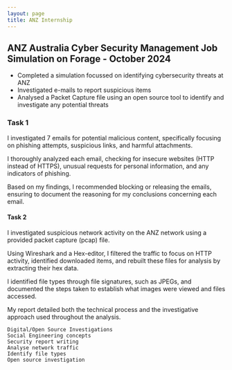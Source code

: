 ```yaml
---
layout: page
title: ANZ Internship
---
```


## ANZ Australia Cyber Security Management Job Simulation on Forage - October 2024

- Completed a simulation focussed on identifying cybersecurity threats at ANZ
- Investigated e-mails to report suspicious items
- Analysed a Packet Capture file using an open source tool to identify and investigate any potential threats


###  Task 1

I investigated 7 emails for potential malicious content, specifically focusing on phishing attempts, suspicious links, and harmful attachments. 

I thoroughly analyzed each email, checking for insecure websites (HTTP instead of HTTPS), unusual requests for personal information, and any indicators of phishing. 

Based on my findings, I recommended blocking or releasing the emails, ensuring to document the reasoning for my conclusions concerning each email.

####  Task 2

I investigated suspicious network activity on the ANZ network using a provided packet capture (pcap) file. 

Using Wireshark and a Hex-editor, I filtered the traffic to focus on HTTP activity, identified downloaded items, and rebuilt these files for analysis by extracting their hex data. 

I identified file types through file signatures, such as JPEGs, and documented the steps taken to establish what images were viewed and files accessed. 

My report detailed both the technical process and the investigative approach used throughout the analysis.


```
Digital/Open Source Investigations
Social Engineering concepts
Security report writing
Analyse network traffic
Identify file types
Open source investigation
```
